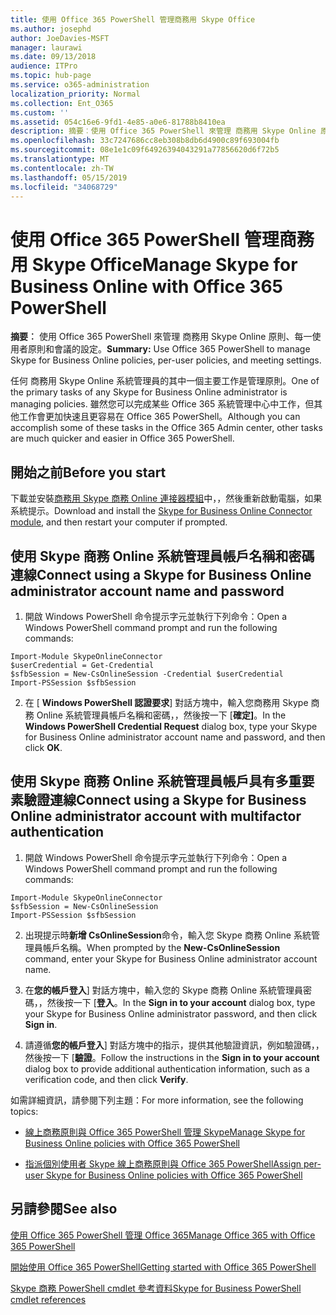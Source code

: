 ```yaml
---
title: 使用 Office 365 PowerShell 管理商務用 Skype Office
ms.author: josephd
author: JoeDavies-MSFT
manager: laurawi
ms.date: 09/13/2018
audience: ITPro
ms.topic: hub-page
ms.service: o365-administration
localization_priority: Normal
ms.collection: Ent_O365
ms.custom: ''
ms.assetid: 054c16e6-9fd1-4e85-a0e6-81788b8410ea
description: 摘要︰使用 Office 365 PowerShell 來管理 商務用 Skype Online 原則、每一使用者原則和會議的設定。
ms.openlocfilehash: 33c7247686cc8eb308b8db6d4900c89f693004fb
ms.sourcegitcommit: 08e1e1c09f64926394043291a77856620d6f72b5
ms.translationtype: MT
ms.contentlocale: zh-TW
ms.lasthandoff: 05/15/2019
ms.locfileid: "34068729"
---
```

# <a name="manage-skype-for-business-online-with-office-365-powershell"></a><span data-ttu-id="48104-103">使用 Office 365 PowerShell 管理商務用 Skype Office</span><span class="sxs-lookup"><span data-stu-id="48104-103">Manage Skype for Business Online with Office 365 PowerShell</span></span>

 <span data-ttu-id="48104-104">**摘要︰** 使用 Office 365 PowerShell 來管理 商務用 Skype Online 原則、每一使用者原則和會議的設定。</span><span class="sxs-lookup"><span data-stu-id="48104-104">**Summary:** Use Office 365 PowerShell to manage Skype for Business Online policies, per-user policies, and meeting settings.</span></span>
  
<span data-ttu-id="48104-105">任何 商務用 Skype Online 系統管理員的其中一個主要工作是管理原則。</span><span class="sxs-lookup"><span data-stu-id="48104-105">One of the primary tasks of any Skype for Business Online administrator is managing policies.</span></span> <span data-ttu-id="48104-106">雖然您可以完成某些 Office 365 系統管理中心中工作，但其他工作會更加快速且更容易在 Office 365 PowerShell。</span><span class="sxs-lookup"><span data-stu-id="48104-106">Although you can accomplish some of these tasks in the Office 365 Admin center, other tasks are much quicker and easier in Office 365 PowerShell.</span></span> 

## <a name="before-you-start"></a><span data-ttu-id="48104-107">開始之前</span><span class="sxs-lookup"><span data-stu-id="48104-107">Before you start</span></span>

<span data-ttu-id="48104-108">下載並安裝[商務用 Skype 商務 Online 連接器模組](https://www.microsoft.com/en-us/download/details.aspx?id=39366)中，，然後重新啟動電腦，如果系統提示。</span><span class="sxs-lookup"><span data-stu-id="48104-108">Download and install the [Skype for Business Online Connector module](https://www.microsoft.com/en-us/download/details.aspx?id=39366), and then restart your computer if prompted.</span></span>


## <a name="connect-using-a-skype-for-business-online-administrator-account-name-and-password"></a><span data-ttu-id="48104-109">使用 Skype 商務 Online 系統管理員帳戶名稱和密碼連線</span><span class="sxs-lookup"><span data-stu-id="48104-109">Connect using a Skype for Business Online administrator account name and password</span></span>

1. <span data-ttu-id="48104-110">開啟 Windows PowerShell 命令提示字元並執行下列命令：</span><span class="sxs-lookup"><span data-stu-id="48104-110">Open a Windows PowerShell command prompt and run the following commands:</span></span> 
    
  ```
  Import-Module SkypeOnlineConnector
  $userCredential = Get-Credential
  $sfbSession = New-CsOnlineSession -Credential $userCredential
  Import-PSSession $sfbSession
  ```

2. <span data-ttu-id="48104-111">在 [ **Windows PowerShell 認證要求**] 對話方塊中，輸入您商務用 Skype 商務 Online 系統管理員帳戶名稱和密碼，，然後按一下 [**確定]**。</span><span class="sxs-lookup"><span data-stu-id="48104-111">In the **Windows PowerShell Credential Request** dialog box, type your Skype for Business Online administrator account name and password, and then click **OK**.</span></span>


## <a name="connect-using-a-skype-for-business-online-administrator-account-with-multifactor-authentication"></a><span data-ttu-id="48104-112">使用 Skype 商務 Online 系統管理員帳戶具有多重要素驗證連線</span><span class="sxs-lookup"><span data-stu-id="48104-112">Connect using a Skype for Business Online administrator account with multifactor authentication</span></span>

1. <span data-ttu-id="48104-113">開啟 Windows PowerShell 命令提示字元並執行下列命令：</span><span class="sxs-lookup"><span data-stu-id="48104-113">Open a Windows PowerShell command prompt and run the following commands:</span></span>

  ```
  Import-Module SkypeOnlineConnector
  $sfbSession = New-CsOnlineSession
  Import-PSSession $sfbSession
  ```

2. <span data-ttu-id="48104-114">出現提示時**新增 CsOnlineSession**命令，輸入您 Skype 商務 Online 系統管理員帳戶名稱。</span><span class="sxs-lookup"><span data-stu-id="48104-114">When prompted by the **New-CsOnlineSession** command, enter your Skype for Business Online administrator account name.</span></span>

3. <span data-ttu-id="48104-115">在**您的帳戶登入**] 對話方塊中，輸入您的 Skype 商務 Online 系統管理員密碼，，然後按一下 [**登入**。</span><span class="sxs-lookup"><span data-stu-id="48104-115">In the **Sign in to your account** dialog box, type your Skype for Business Online administrator password, and then click **Sign in**.</span></span>

4. <span data-ttu-id="48104-116">請遵循**您的帳戶登入**] 對話方塊中的指示，提供其他驗證資訊，例如驗證碼，，然後按一下 [**驗證**。</span><span class="sxs-lookup"><span data-stu-id="48104-116">Follow the instructions in the **Sign in to your account** dialog box to provide additional authentication information, such as a verification code, and then click **Verify**.</span></span>

<span data-ttu-id="48104-117">如需詳細資訊，請參閱下列主題：</span><span class="sxs-lookup"><span data-stu-id="48104-117">For more information, see the following topics:</span></span>
  
- [<span data-ttu-id="48104-118">線上商務原則與 Office 365 PowerShell 管理 Skype</span><span class="sxs-lookup"><span data-stu-id="48104-118">Manage Skype for Business Online policies with Office 365 PowerShell</span></span>](manage-skype-for-business-online-policies-with-office-365-powershell.md)
    
- [<span data-ttu-id="48104-119">指派個別使用者 Skype 線上商務原則與 Office 365 PowerShell</span><span class="sxs-lookup"><span data-stu-id="48104-119">Assign per-user Skype for Business Online policies with Office 365 PowerShell</span></span>](assign-per-user-skype-for-business-online-policies-with-office-365-powershell.md)
    
## <a name="see-also"></a><span data-ttu-id="48104-120">另請參閱</span><span class="sxs-lookup"><span data-stu-id="48104-120">See also</span></span>

[<span data-ttu-id="48104-121">使用 Office 365 PowerShell 管理 Office 365</span><span class="sxs-lookup"><span data-stu-id="48104-121">Manage Office 365 with Office 365 PowerShell</span></span>](manage-office-365-with-office-365-powershell.md)
  
[<span data-ttu-id="48104-122">開始使用 Office 365 PowerShell</span><span class="sxs-lookup"><span data-stu-id="48104-122">Getting started with Office 365 PowerShell</span></span>](getting-started-with-office-365-powershell.md)

[<span data-ttu-id="48104-123">Skype 商務 PowerShell cmdlet 參考資料</span><span class="sxs-lookup"><span data-stu-id="48104-123">Skype for Business PowerShell cmdlet references</span></span>](https://docs.microsoft.com/powershell/module/skype/?view=skype-ps)

